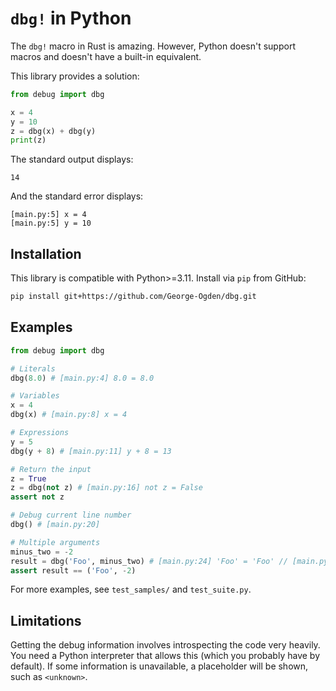 # `dbg!` in Python

The `dbg!` macro in Rust is amazing.
However, Python doesn't support macros and doesn't have a built-in equivalent.

This library provides a solution:

```python
from debug import dbg

x = 4
y = 10
z = dbg(x) + dbg(y)
print(z)
```

The standard output displays:

```
14
```

And the standard error displays:

```
[main.py:5] x = 4
[main.py:5] y = 10
```

## Installation

This library is compatible with Python>=3.11.
Install via `pip` from GitHub:

```bash
pip install git+https://github.com/George-Ogden/dbg.git
```

## Examples

```python
from debug import dbg

# Literals
dbg(8.0) # [main.py:4] 8.0 = 8.0

# Variables
x = 4
dbg(x) # [main.py:8] x = 4

# Expressions
y = 5
dbg(y + 8) # [main.py:11] y + 8 = 13

# Return the input
z = True
z = dbg(not z) # [main.py:16] not z = False
assert not z

# Debug current line number
dbg() # [main.py:20]

# Multiple arguments
minus_two = -2
result = dbg('Foo', minus_two) # [main.py:24] 'Foo' = 'Foo' // [main.py:24] minus_two = -2
assert result == ('Foo', -2)
```

For more examples, see `test_samples/` and `test_suite.py`.

## Limitations

Getting the debug information involves introspecting the code very heavily.
You need a Python interpreter that allows this (which you probably have by default).
If some information is unavailable, a placeholder will be shown, such as `<unknown>`.
